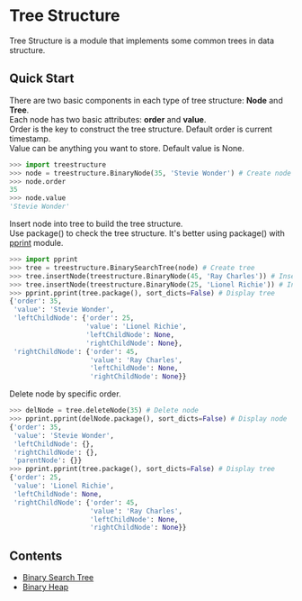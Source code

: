 # Tree Structure

Tree Structure is a module that implements some common trees in data structure.

## Quick Start

There are two basic components in each type of tree structure: **Node** and **Tree**.  
Each node has two basic attributes: **order** and **value**.  
Order is the key to construct the tree structure. Default order is current timestamp.  
Value can be anything you want to store. Default value is None.

``` python
>>> import treestructure
>>> node = treestructure.BinaryNode(35, 'Stevie Wonder') # Create node
>>> node.order
35
>>> node.value
'Stevie Wonder'
```

Insert node into tree to build the tree structure.  
Use package() to check the tree structure.
It's better using package() with [pprint](https://docs.python.org/3/library/pprint.html) module.

``` python
>>> import pprint
>>> tree = treestructure.BinarySearchTree(node) # Create tree
>>> tree.insertNode(treestructure.BinaryNode(45, 'Ray Charles')) # Insert node
>>> tree.insertNode(treestructure.BinaryNode(25, 'Lionel Richie')) # Insert node
>>> pprint.pprint(tree.package(), sort_dicts=False) # Display tree
{'order': 35,
 'value': 'Stevie Wonder',
 'leftChildNode': {'order': 25,
                   'value': 'Lionel Richie',
                   'leftChildNode': None,
                   'rightChildNode': None},
 'rightChildNode': {'order': 45,
                    'value': 'Ray Charles',
                    'leftChildNode': None,
                    'rightChildNode': None}}
```

Delete node by specific order.

``` python
>>> delNode = tree.deleteNode(35) # Delete node
>>> pprint.pprint(delNode.package(), sort_dicts=False) # Display node
{'order': 35,
 'value': 'Stevie Wonder',
 'leftChildNode': {},
 'rightChildNode': {},
 'parentNode': {}}
>>> pprint.pprint(tree.package(), sort_dicts=False) # Display tree
{'order': 25,
 'value': 'Lionel Richie',
 'leftChildNode': None,
 'rightChildNode': {'order': 45,
                    'value': 'Ray Charles',
                    'leftChildNode': None,
                    'rightChildNode': None}}
```

## Contents

- [Binary Search Tree](https://github.com/Musicmathstudio/treeStructure/blob/main/doc/bst.md)
- [Binary Heap](https://github.com/Musicmathstudio/treeStructure/blob/main/doc/heap.md)
